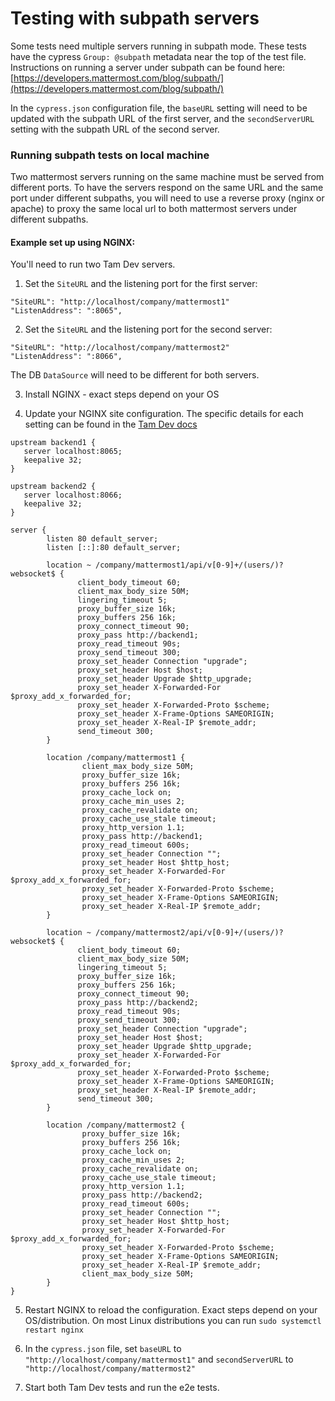 # Testing with subpath servers
Some tests need multiple servers running in subpath mode. These tests have the cypress `Group: @subpath` metadata near the top of the test file. Instructions on running a server under subpath can be found here: [https://developers.mattermost.com/blog/subpath/](https://developers.mattermost.com/blog/subpath/)

In the `cypress.json` configuration file, the `baseURL` setting will need to be updated with the subpath URL of the first server, and the `secondServerURL` setting with the subpath URL of the second server.

### Running subpath tests on local machine
Two mattermost servers running on the same machine must be served from different ports. To have the servers respond on the same URL and the same port under different subpaths, you will need to use a reverse proxy (nginx or apache) to proxy the same local url to both mattermost servers under different subpaths.

#### Example set up using NGINX:

You'll need to run two Tam Dev servers.

1. Set the `SiteURL` and the listening port for the first server:

```
"SiteURL": "http://localhost/company/mattermost1"
"ListenAddress": ":8065",
```

2. Set the `SiteURL` and the listening port for the second server:

```
"SiteURL": "http://localhost/company/mattermost2"
"ListenAddress": ":8066",
```

The DB `DataSource` will need to be different for both servers.

3. Install NGINX -  exact steps depend on your OS

4. Update your NGINX site configuration. The specific details for each setting can be found in the [Tam Dev docs](https://docs.mattermost.com/install/config-proxy-nginx.html)

```
upstream backend1 {
   server localhost:8065;
   keepalive 32;
}

upstream backend2 {
   server localhost:8066;
   keepalive 32;
}

server {
        listen 80 default_server;
        listen [::]:80 default_server;

        location ~ /company/mattermost1/api/v[0-9]+/(users/)?websocket$ {
               client_body_timeout 60;
               client_max_body_size 50M;
               lingering_timeout 5;
               proxy_buffer_size 16k;
               proxy_buffers 256 16k;
               proxy_connect_timeout 90;
               proxy_pass http://backend1;
               proxy_read_timeout 90s;
               proxy_send_timeout 300;
               proxy_set_header Connection "upgrade";
               proxy_set_header Host $host;
               proxy_set_header Upgrade $http_upgrade;
               proxy_set_header X-Forwarded-For $proxy_add_x_forwarded_for;
               proxy_set_header X-Forwarded-Proto $scheme;
               proxy_set_header X-Frame-Options SAMEORIGIN;
               proxy_set_header X-Real-IP $remote_addr;
               send_timeout 300;
        }

        location /company/mattermost1 {
                client_max_body_size 50M;
                proxy_buffer_size 16k;
                proxy_buffers 256 16k;
                proxy_cache_lock on;
                proxy_cache_min_uses 2;
                proxy_cache_revalidate on;
                proxy_cache_use_stale timeout;
                proxy_http_version 1.1;
                proxy_pass http://backend1;
                proxy_read_timeout 600s;
                proxy_set_header Connection "";
                proxy_set_header Host $http_host;
                proxy_set_header X-Forwarded-For $proxy_add_x_forwarded_for;
                proxy_set_header X-Forwarded-Proto $scheme;
                proxy_set_header X-Frame-Options SAMEORIGIN;
                proxy_set_header X-Real-IP $remote_addr;
        }

        location ~ /company/mattermost2/api/v[0-9]+/(users/)?websocket$ {
               client_body_timeout 60;
               client_max_body_size 50M;
               lingering_timeout 5;
               proxy_buffer_size 16k;
               proxy_buffers 256 16k;
               proxy_connect_timeout 90;
               proxy_pass http://backend2;
               proxy_read_timeout 90s;
               proxy_send_timeout 300;
               proxy_set_header Connection "upgrade";
               proxy_set_header Host $host;
               proxy_set_header Upgrade $http_upgrade;
               proxy_set_header X-Forwarded-For $proxy_add_x_forwarded_for;
               proxy_set_header X-Forwarded-Proto $scheme;
               proxy_set_header X-Frame-Options SAMEORIGIN;
               proxy_set_header X-Real-IP $remote_addr;
               send_timeout 300;
        }

        location /company/mattermost2 {
                proxy_buffer_size 16k;
                proxy_buffers 256 16k;
                proxy_cache_lock on;
                proxy_cache_min_uses 2;
                proxy_cache_revalidate on;
                proxy_cache_use_stale timeout;
                proxy_http_version 1.1;
                proxy_pass http://backend2;
                proxy_read_timeout 600s;
                proxy_set_header Connection "";
                proxy_set_header Host $http_host;
                proxy_set_header X-Forwarded-For $proxy_add_x_forwarded_for;
                proxy_set_header X-Forwarded-Proto $scheme;
                proxy_set_header X-Frame-Options SAMEORIGIN;
                proxy_set_header X-Real-IP $remote_addr;
                client_max_body_size 50M;
        }
}
```

5. Restart NGINX to reload the configuration. Exact steps depend on your OS/distribution. On most Linux distributions you can run `sudo systemctl restart nginx`

6. In the `cypress.json` file, set `baseURL` to  `"http://localhost/company/mattermost1"` and `secondServerURL` to `"http://localhost/company/mattermost2"`

7. Start both Tam Dev tests and run the e2e tests.
